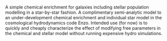 A simple chemical enrichment for galaxies including stellar population
modelling in a star-by-star fashion. A complimentary semi-analytic model
to an under-development chemical enrichment and individual star model in
the cosmological hydrodynamics code Enzo. Intended use (for now) is to quickly
and cheaply characterize the effect of modifying free parameters in the 
chemical and stellar model without running expensive hydro simulations.
